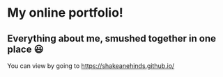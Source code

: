 # My online portfolio!

## Everything about me, smushed together in one place :smiley:

You can view by going to https://shakeanehinds.github.io/
 
